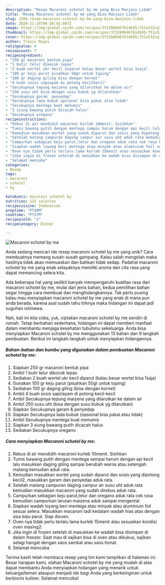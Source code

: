 ```yaml
---
description: "Resep Macaroni schotel by me yang Bisa Manjain Lidah"
title: "Resep Macaroni schotel by me yang Bisa Manjain Lidah"
slug: 1566-resep-macaroni-schotel-by-me-yang-bisa-manjain-lidah
date: 2020-11-24T06:50:43.687Z
image: https://img-global.cpcdn.com/recipes/3f2260b967614b95/751x532cq70/macaroni-schotel-by-me-foto-resep-utama.jpg
thumbnail: https://img-global.cpcdn.com/recipes/3f2260b967614b95/751x532cq70/macaroni-schotel-by-me-foto-resep-utama.jpg
cover: https://img-global.cpcdn.com/recipes/3f2260b967614b95/751x532cq70/macaroni-schotel-by-me-foto-resep-utama.jpg
author: Travis Reyes
ratingvalue: 4
reviewcount: 7
recipeingredient:
- "250 gr macaroni bentuk pipa"
- "1 butir telur dikocok lepas"
- "2 buah wortel ukr kecil diparut kalau besar wortel bisa 1saja"
- "100 gr keju parut pisahkan 50gr untuk toping"
- "100 gr daging giling bisa dengan kornet"
- "4 buah sosis sapiayam di potong kecilkecil"
- "Secukupnya tepung maizena yang dilarutkan ke dalam air"
- "250 susu uht bisa dengan susu bubuk yg dilarutkan"
- "Secukupnya garam  penyedap"
- "Secukupnya lada bubuk opsional bisa pakai atau tidak"
- "Secukupnya mentega buat menumis"
- "3 siung bawang putih dicacah halus"
- "Secukupnya oregano"
recipeinstructions:
- "Rebus di air mendidih macaroni kurleb 10menit. Sisihkan"
- "Tumis bawang putih dengan mentega sampai harum dengan api kecil lalu masukkan daging giling sampai berubah warna atau setengah matang kemudian aduk rata."
- "Kemudian masukkan wortel yang sudah diparut dan sosis yang dipotong kecil2, masukkan garam dan penyedap aduk rata."
- "Setelah matang campuran daging campur air susu uht aduk rata kemudian masukkan macaroni yang sudah direbus aduk rata."
- "Campurkan sebagian keju parut,telur dan oregano aduk rata cek rasa kemudian campurkan larutan maizena aduk sampai mengental."
- "Siapkan wadah loyang beri mentega atau minyak atau aluminium foil sesuai selera. Masukkan macaroni tadi kedalam wadah hias atas dengan sisa keju parut. Siap dioven."
- "Oven nya tidak perlu terlalu lama kurleb 15menit atau sesuaikan kondisi oven masing2."
- "Jika ingin di frozen setelah di masukkan ke wadah bisa disimpan di dalam freezer. Saat mau di sajikan bisa di oven atau dikukus, sajikan selagi hangat dengan saos sambal atau saos tomat."
- "Selamat mencoba"
categories:
- Resep
tags:
- macaroni
- schotel
- by

katakunci: macaroni schotel by 
nutrition: 122 calories
recipecuisine: Indonesian
preptime: "PT40M"
cooktime: "PT37M"
recipeyield: "2"
recipecategory: Dinner

---
```



![Macaroni schotel by me](https://img-global.cpcdn.com/recipes/3f2260b967614b95/751x532cq70/macaroni-schotel-by-me-foto-resep-utama.jpg)

Anda sedang mencari ide resep macaroni schotel by me yang unik? Cara membuatnya memang susah-susah gampang. Kalau salah mengolah maka hasilnya tidak akan memuaskan dan bahkan tidak sedap. Padahal macaroni schotel by me yang enak selayaknya memiliki aroma dan cita rasa yang dapat memancing selera kita.



Ada beberapa hal yang sedikit banyak mempengaruhi kualitas rasa dari macaroni schotel by me, mulai dari jenis bahan, kedua pemilihan bahan segar hingga cara membuat dan menghidangkannya. Tak perlu pusing kalau mau menyiapkan macaroni schotel by me yang enak di mana pun anda berada, karena asal sudah tahu triknya maka hidangan ini dapat jadi suguhan istimewa.


Nah, kali ini kita coba, yuk, ciptakan macaroni schotel by me sendiri di rumah. Tetap berbahan sederhana, hidangan ini dapat memberi manfaat dalam membantu menjaga kesehatan tubuhmu sekeluarga. Anda bisa menyiapkan Macaroni schotel by me menggunakan 13 bahan dan 9 langkah pembuatan. Berikut ini langkah-langkah untuk menyiapkan hidangannya.

<!--inarticleads1-->

##### Bahan-bahan dan bumbu yang digunakan dalam pembuatan Macaroni schotel by me:

1. Siapkan 250 gr macaroni bentuk pipa
1. Ambil 1 butir telur dikocok lepas
1. Sediakan 2 buah wortel ukr kecil diparut (kalau besar wortel bisa 1saja)
1. Gunakan 100 gr keju parut (pisahkan 50gr untuk toping)
1. Sediakan 100 gr daging giling (bisa dengan kornet)
1. Ambil 4 buah sosis sapi/ayam di potong kecil-kecil
1. Ambil Secukupnya tepung maizena yang dilarutkan ke dalam air
1. Ambil 250 susu uht (bisa dengan susu bubuk yg dilarutkan)
1. Siapkan Secukupnya garam &amp; penyedap
1. Siapkan Secukupnya lada bubuk (opsional bisa pakai atau tidak)
1. Ambil Secukupnya mentega buat menumis
1. Siapkan 3 siung bawang putih dicacah halus
1. Sediakan Secukupnya oregano




<!--inarticleads2-->

##### Cara menyiapkan Macaroni schotel by me:

1. Rebus di air mendidih macaroni kurleb 10menit. Sisihkan
1. Tumis bawang putih dengan mentega sampai harum dengan api kecil lalu masukkan daging giling sampai berubah warna atau setengah matang kemudian aduk rata.
1. Kemudian masukkan wortel yang sudah diparut dan sosis yang dipotong kecil2, masukkan garam dan penyedap aduk rata.
1. Setelah matang campuran daging campur air susu uht aduk rata kemudian masukkan macaroni yang sudah direbus aduk rata.
1. Campurkan sebagian keju parut,telur dan oregano aduk rata cek rasa kemudian campurkan larutan maizena aduk sampai mengental.
1. Siapkan wadah loyang beri mentega atau minyak atau aluminium foil sesuai selera. Masukkan macaroni tadi kedalam wadah hias atas dengan sisa keju parut. Siap dioven.
1. Oven nya tidak perlu terlalu lama kurleb 15menit atau sesuaikan kondisi oven masing2.
1. Jika ingin di frozen setelah di masukkan ke wadah bisa disimpan di dalam freezer. Saat mau di sajikan bisa di oven atau dikukus, sajikan selagi hangat dengan saos sambal atau saos tomat.
1. Selamat mencoba




Terima kasih telah membaca resep yang tim kami tampilkan di halaman ini. Besar harapan kami, olahan Macaroni schotel by me yang mudah di atas dapat membantu Anda menyiapkan hidangan yang menarik untuk keluarga/teman ataupun menjadi ide bagi Anda yang berkeinginan untuk berbisnis kuliner. Selamat mencoba!
